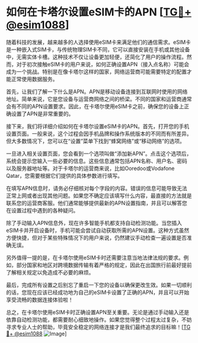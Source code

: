 # 如何在卡塔尔设置eSIM卡的APN [[TG💪+ @esim1088](https://t.me/s/esim1088)]

随着科技的发展，越来越多的人选择使用eSIM卡来满足他们的通信需求。eSIM卡是一种嵌入式SIM卡，与传统物理SIM卡不同，它可以直接安装在手机或其他设备中，无需实体卡槽。这种技术不仅让设备更加轻便，还简化了用户的操作流程。然而，对于初次接触eSIM卡的用户来说，如何正确设置APN（接入点名称）可能会成为一个挑战。特别是在像卡塔尔这样的国家，网络运营商可能需要特定的配置才能正常使用数据服务。

首先，让我们了解一下什么是APN。APN是移动设备连接到互联网时使用的网络地址。简单来说，它是您设备与运营商网络之间的桥梁。不同的国家和运营商通常会有不同的APN设置要求。因此，在卡塔尔使用eSIM卡之前，确保您的设备上正确设置了APN是非常重要的。

接下来，我们将详细介绍如何在卡塔尔设置eSIM卡的APN。首先，打开您的手机设置页面。一般来说，这个过程会因手机品牌和操作系统版本的不同而有所差异。但大多数情况下，您可以在“设置”菜单下找到“蜂窝网络”或“移动网络”的选项。

一旦进入相关设置页面，您会看到一个选项叫做“添加新APN”。点击这个选项后，系统会提示您输入一些必要的信息。这些信息通常包括APN名称、用户名、密码以及服务器地址等。对于卡塔尔的运营商来说，比如Ooredoo或Vodafone Qatar，您需要根据它们提供的具体参数进行填写。

在填写APN信息时，请务必仔细核对每个字段的内容。错误的信息可能导致无法正常上网或者出现其他问题。如果您不确定应该填写什么内容，最直接的方法就是联系您的运营商客服。他们通常能够提供最新的APN设置指南，并且可以解答您在设置过程中遇到的各种疑问。

除了手动输入APN信息外，现在许多智能手机都支持自动检测功能。当您插入eSIM卡并开启设备时，手机可能会尝试自动获取所需的APN设置。这种方式虽然方便快捷，但对于某些特殊情况下的用户来说，仍然建议手动检查一遍设置是否准确无误。

另外值得一提的是，在卡塔尔使用eSIM卡时还需要注意当地法律法规的要求。例如，部分国家和地区对跨境数据传输有着严格的规定，因此在出国旅行前最好提前了解相关规定以免造成不必要的麻烦。

最后，完成所有设置之后别忘了重启一下您的设备以确保更改生效。如果一切顺利的话，您现在应该已经成功地为自己的eSIM卡设置了正确的APN，并且可以开始享受流畅的数据连接体验啦！

总之，在卡塔尔使用eSIM卡时正确设置APN至关重要。无论是通过手动输入还是依靠自动检测功能，都需要耐心细致地操作。如果您觉得整个过程太过复杂，不妨寻求专业人士的帮助，毕竟安全稳定的网络连接才是我们最终追求的目标嘛！[[TG💪+ @esim1088](https://t.me/s/esim1088) ![Image](https://i.postimg.cc/4NQfJmqS/Snipaste-2025-05-13-00-14-12.png)]